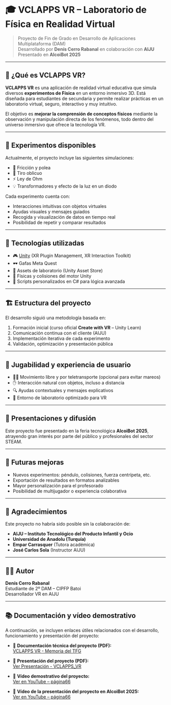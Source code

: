 # 🎓 VCLAPPS VR – Laboratorio de Física en Realidad Virtual

> Proyecto de Fin de Grado en Desarrollo de Aplicaciones Multiplataforma (DAM)  
> Desarrollado por **Denís Cerro Rabanal** en colaboración con **AIJU**  
> Presentado en **AlcoiBot 2025**

---

## 🧠 ¿Qué es VCLAPPS VR?

**VCLAPPS VR** es una aplicación de realidad virtual educativa que simula diversos **experimentos de Física** en un entorno inmersivo 3D. Está diseñada para estudiantes de secundaria y permite realizar prácticas en un laboratorio virtual, seguro, interactivo y muy intuitivo.

El objetivo es **mejorar la comprensión de conceptos físicos** mediante la observación y manipulación directa de los fenómenos, todo dentro del universo inmersivo que ofrece la tecnología VR.

---

## 🔬 Experimentos disponibles

Actualmente, el proyecto incluye las siguientes simulaciones:

- 🧲 Fricción y polea
- 🎯 Tiro oblicuo
- ⚡ Ley de Ohm
- 💡 Transformadores y efecto de la luz en un diodo

Cada experimento cuenta con:

- Interacciones intuitivas con objetos virtuales
- Ayudas visuales y mensajes guiados
- Recogida y visualización de datos en tiempo real
- Posibilidad de repetir y comparar resultados

---

## 🧰 Tecnologías utilizadas

- 🎮 [Unity](https://unity.com/) (XR Plugin Management, XR Interaction Toolkit)
- 🕶️ Gafas Meta Quest
- 🧪 Assets de laboratorio (Unity Asset Store)
- 📐 Físicas y colisiones del motor Unity
- 🔢 Scripts personalizados en C# para lógica avanzada

---

## 🏗️ Estructura del proyecto

El desarrollo siguió una metodología basada en:

1. Formación inicial (curso oficial **Create with VR** – Unity Learn)
2. Comunicación continua con el cliente (AIJU)
3. Implementación iterativa de cada experimento
4. Validación, optimización y presentación pública

---

## 🧪 Jugabilidad y experiencia de usuario

- 🚶‍♂️ Movimiento libre y por teletransporte (opcional para evitar mareos)
- ✋ Interacción natural con objetos, incluso a distancia
- 🔍 Ayudas contextuales y mensajes explicativos
- 🧭 Entorno de laboratorio optimizado para VR

---

## 🚀 Presentaciones y difusión

Este proyecto fue presentado en la feria tecnológica **AlcoiBot 2025**, atrayendo gran interés por parte del público y profesionales del sector STEAM.


---

## 🧪 Futuras mejoras

- Nuevos experimentos: péndulo, colisiones, fuerza centrípeta, etc.
- Exportación de resultados en formatos analizables
- Mayor personalización para el profesorado
- Posibilidad de multijugador o experiencia colaborativa

---

## 🤝 Agradecimientos

Este proyecto no habría sido posible sin la colaboración de:

- **AIJU – Instituto Tecnológico del Producto Infantil y Ocio**
- **Universidad de Anadolu (Turquía)**
- **Empar Carrasquer** (Tutora académica)
- **José Carlos Sola** (Instructor AIJU)

---

## 🧑‍💻 Autor

**Denís Cerro Rabanal**  
Estudiante de 2º DAM – CIPFP Batoi  
Desarrollador VR en AIJU

---

## 📚 Documentación y vídeo demostrativo

A continuación, se incluyen enlaces útiles relacionados con el desarrollo, funcionamiento y presentación del proyecto:

- 📝 **Documentación técnica del proyecto (PDF):**  
  [VCLAPPS VR - Memoria del TFG](https://docs.google.com/document/d/1_XFPyqQJswXCD5viiSbMmEtSHswaqPA4kjLWGrNmsIY/edit?usp=sharing)

- 📝 **Presentación del proyecto (PDF):**  
  [Ver Presentación - VCLAPPS_VR](https://docs.google.com/presentation/d/1S2zhcIF58HA2fEETlDTiTO6hUr8iovioSHYt3W9mqTQ/edit?slide=id.p#slide=id.p)
  
- 🎥 **Vídeo demostrativo del proyecto:**  
  [Ver en YouTube – página66](https://www.youtube.com/watch?v=GVmvcosUE8c)
  
- 🎥 **Vídeo de la presentación del proyecto en AlcoiBot 2025:**  
  [Ver en YouTube – página66](https://www.youtube.com/watch?v=Ic59gAxHJG8&t=280s)

